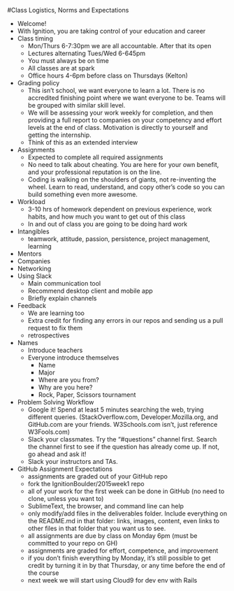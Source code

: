 #Class Logistics, Norms and Expectations
- Welcome!
- With Ignition, you are taking control of your education and career
- Class timing 
  - Mon/Thurs 6-7:30pm we are all accountable. After that its open
  - Lectures alternating Tues/Wed 6-645pm
  - You must always be on time
  - All classes are at spark
  - Office hours 4-6pm before class on Thursdays (Kelton)
- Grading policy
  - This isn’t school, we want everyone to learn a lot.  There is no accredited finishing point where we want everyone to be.  Teams will be grouped with similar skill level.
  - We will be assessing your work weekly for completion, and then providing a full report to companies on your competency and effort levels at the end of class. Motivation is directly to yourself and getting the internship.
  - Think of this as an extended interview
- Assignments
  - Expected to complete all required assignments
  - No need to talk about cheating. You are here for your own benefit, and your professional reputation is on the line.
  - Coding is walking on the shoulders of giants, not re-inventing the wheel.  Learn to read, understand, and copy other’s code so you can build something even more awesome.
- Workload
  - 3-10 hrs of homework dependent on previous experience, work habits, and how much you want to get out of this class
  - In and out of class you are going to be doing hard work
- Intangibles
  - teamwork, attitude, passion, persistence, project management, learning
- Mentors
- Companies
- Networking
- Using Slack 
  - Main communication tool
  - Recommend desktop client and mobile app
  - Briefly explain channels
- Feedback
  - We are learning too
  - Extra credit for finding any errors in our repos and sending us a pull request to fix them
  - retrospectives
- Names
  - Introduce teachers
  - Everyone introduce themselves
    - Name
    - Major
    - Where are you from?
    - Why are you here?
    - Rock, Paper, Scissors tournament
- Problem Solving Workflow
  - Google it! Spend at least 5 minutes searching the web, trying different queries. (StackOverflow.com, Developer.Mozilla.org, and GitHub.com are your friends. W3Schools.com isn’t, just reference W3Fools.com)
  - Slack your classmates. Try the “#questions” channel first. Search the channel first to see if the question has already come up. If not, go ahead and ask it!
  - Slack your instructors and TAs.
- GitHub Assignment Expectations
  - assignments are graded out of your GitHub repo
  - fork the IgnitionBoulder/2015week1 repo
  - all of your work for the first week can be done in GitHub (no need to clone, unless you want to)
  - SublimeText, the browser, and command line can help
  - only modify/add files in the deliverables folder.  Include everything on the README.md in that folder: links, images, content, even links to other files in that folder that you want us to see.
  - all assignments are due by class on Monday 6pm (must be committed to your repo on GH)
  - assignments are graded for effort, competence, and improvement
  - if you don’t finish everything by Monday, it’s still possible to get credit by turning it in by that Thursday, or any time before the end of the course
  - next week we will start using Cloud9 for dev env with Rails
